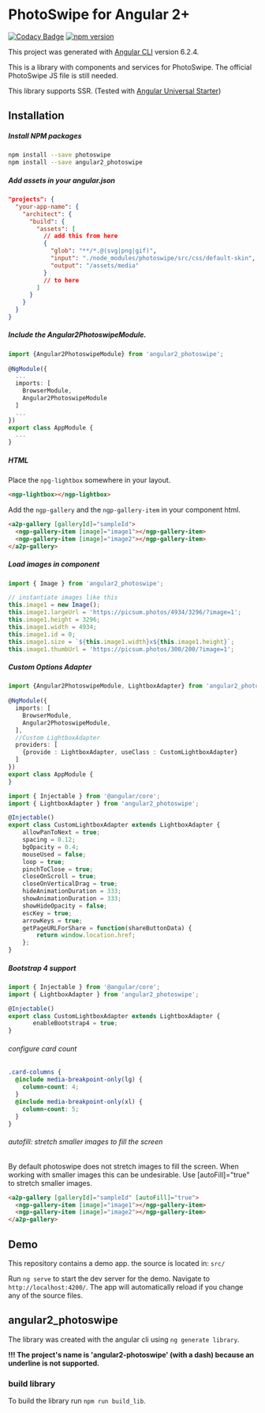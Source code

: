 # PhotoSwipe for Angular 2+

[![Codacy Badge](https://api.codacy.com/project/badge/Grade/03307ee37f9b4247b33602ab113b6bc9)](https://app.codacy.com/app/wollio/angular2_photoswipe?utm_source=github.com&utm_medium=referral&utm_content=wollio/angular2_photoswipe&utm_campaign=Badge_Grade_Dashboard)
[![npm version](https://badge.fury.io/js/angular2_photoswipe.svg)](https://badge.fury.io/js/angular2_photoswipe)

This project was generated with [Angular CLI](https://github.com/angular/angular-cli) 
version 6.2.4.

This is a library with components and services for PhotoSwipe. 
The official PhotoSwipe JS file is still needed.

This library supports SSR. (Tested with [Angular Universal Starter](https://github.com/angular/universal-starter))

## Installation
##### Install NPM packages
```bash
npm install --save photoswipe
npm install --save angular2_photoswipe
```

##### Add assets in your angular.json
```json
"projects": {
  "your-app-name": {
    "architect": {
      "build": {
        "assets": [
          // add this from here
          { 
            "glob": "**/*.@(svg|png|gif)", 
            "input": "./node_modules/photoswipe/src/css/default-skin", 
            "output": "/assets/media" 
          }
          // to here        
        ]    
      }
    }
  }
}
```

##### Include the Angular2PhotoswipeModule.
```typescript
import {Angular2PhotoswipeModule} from 'angular2_photoswipe';
 
@NgModule({
  ...
  imports: [
    BrowserModule,
    Angular2PhotoswipeModule
  ]
  ...
})
export class AppModule {
  ...
}
```

##### HTML

Place the `npg-lightbox` somewhere in your layout.

```html
<ngp-lightbox></ngp-lightbox>
```

Add the `ngp-gallery` and the `ngp-gallery-item` in your component html. 

```html
<a2p-gallery [galleryId]="sampleId">
  <ngp-gallery-item [image]="image1"></ngp-gallery-item>
  <ngp-gallery-item [image]="image2"></ngp-gallery-item>
</a2p-gallery>
```

##### Load images in component

```typescript
import { Image } from 'angular2_photoswipe';

// instantiate images like this
this.image1 = new Image();
this.image1.largeUrl = 'https://picsum.photos/4934/3296/?image=1';
this.image1.height = 3296;
this.image1.width = 4934;
this.image1.id = 0;
this.image1.size = `${this.image1.width}x${this.image1.height}`;
this.image1.thumbUrl = 'https://picsum.photos/300/200/?image=1'; 
```

##### Custom Options Adapter
```typescript
import {Angular2PhotoswipeModule, LightboxAdapter} from 'angular2_photoswipe';
 
@NgModule({
  imports: [
    BrowserModule,
    Angular2PhotoswipeModule,
  ],
  //Custom LightboxAdapter
  providers: [
    {provide : LightboxAdapter, useClass : CustomLightboxAdapter}
  ]
})
export class AppModule {
}
```

```typescript 
import { Injectable } from '@angular/core';
import { LightboxAdapter } from 'angular2_photoswipe';

@Injectable()
export class CustomLightboxAdapter extends LightboxAdapter {
    allowPanToNext = true;
    spacing = 0.12;
    bgOpacity = 0.4;
    mouseUsed = false;
    loop = true;
    pinchToClose = true;
    closeOnScroll = true;
    closeOnVerticalDrag = true;
    hideAnimationDuration = 333;
    showAnimationDuration = 333;
    showHideOpacity = false;
    escKey = true;
    arrowKeys = true;
    getPageURLForShare = function(shareButtonData) {
        return window.location.href;
    };
}
```

##### Bootstrap 4 support
```typescript 
import { Injectable } from '@angular/core';
import { LightboxAdapter } from 'angular2_photoswipe';

@Injectable()
export class CustomLightboxAdapter extends LightboxAdapter {
       enableBootstrap4 = true;
}
```

###### configure card count
```scss 
.card-columns {
  @include media-breakpoint-only(lg) {
    column-count: 4;
  }
  @include media-breakpoint-only(xl) {
    column-count: 5;
  }
}
```

###### autofill: stretch smaller images to fill the screen
By default photoswipe does not stretch images to fill the screen. When working with smaller images this can be undesirable. Use [autoFill]="true" to stretch smaller images.
```html
<a2p-gallery [galleryId]="sampleId" [autoFill]="true">
  <ngp-gallery-item [image]="image1"></ngp-gallery-item>
  <ngp-gallery-item [image]="image2"></ngp-gallery-item>
</a2p-gallery>
```

## Demo

This repository contains a demo app. the source is located in: `src/`

Run `ng serve` to start the dev server for the demo. 
Navigate to `http://localhost:4200/`. 
The app will automatically reload if you change any of the source files.

## angular2_photoswipe

The library was created with the angular cli using `ng generate library`.

**!!! The project's name is 'angular2-photoswipe' (with a dash) because an underline
is not supported.**

### build library

To build the library run `npm run build_lib`.
